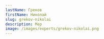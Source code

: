 ```yaml
---
lastName: Греков
firstName: Николай
slug: grekov-nikolai
description: Мер
image: /images/experts/grekov-nikolai.png
---
```

